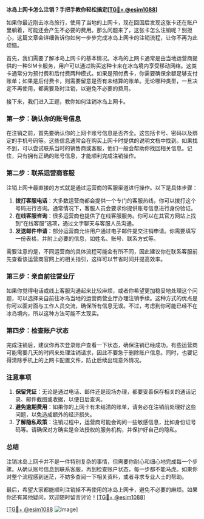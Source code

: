 **冰岛上网卡怎么注销？手把手教你轻松搞定[[TG💪+ @esim1088](https://t.me/s/esim1088)]**

如果你最近刚去冰岛旅行，使用了当地的上网卡，现在回国后发现这张卡还在账户里躺着，可能还会产生不必要的费用。那么问题来了，这张卡怎么注销呢？别担心，这篇文章会详细告诉你如何一步步完成冰岛上网卡的注销流程，让你不再为此烦恼。

首先，我们需要了解冰岛上网卡的基本情况。冰岛的上网卡通常是由当地运营商提供的一种SIM卡服务，用户可以通过购买这种卡来在冰岛境内享受移动网络。这类卡通常分为预付费和后付费两种模式。如果是预付费卡，你需要确保余额足够支付账单；如果是后付费卡，则需要留意是否有未结算的账单。无论哪种类型，一旦决定不再使用，都需要及时注销，以避免不必要的费用。

接下来，我们进入正题，教你如何注销冰岛上网卡。

### **第一步：确认你的账号信息**
在注销之前，首先要确认你的上网卡账号信息是否齐全。这包括卡号、密码以及绑定的手机号码等。这些信息通常会在购买上网卡时提供的说明文档中找到。如果找不到，可以尝试联系当时的销售商或客服，他们一般会帮助你找回相关信息。记住，只有拥有正确的账号信息，才能顺利完成注销操作。

### **第二步：联系运营商客服**
注销上网卡最直接的方式就是通过运营商的客服渠道进行操作。以下是具体步骤：
1. **拨打客服电话**：大多数运营商都会提供一个专门的客服热线，你可以拨打这个号码进行咨询。通常情况下，客服人员会要求你提供账号信息进行身份验证。
2. **在线客服咨询**：很多运营商也提供了在线客服服务。你可以在其官方网站上找到“在线客服”选项，通过文字聊天与客服人员沟通。
3. **发送邮件申请**：部分运营商允许用户通过电子邮件提交注销申请。你需要填写一份表格，并附上必要的信息，如姓名、账号、联系方式等。

需要注意的是，不同运营商的具体流程可能会有所不同，因此建议你在联系客服前先查看该运营商官网上的相关指引，这样可以节省时间并提高效率。

### **第三步：亲自前往营业厅**
如果你觉得电话或线上客服沟通起来比较麻烦，或者你希望更加稳妥地处理这个问题，可以选择亲自前往冰岛当地的运营商营业厅办理注销手续。这种方式的优点是你可以面对面与工作人员交流，确保所有信息无误。不过，考虑到你可能已经不在冰岛境内，所以这种方法可能不太现实。

### **第四步：检查账户状态**
完成注销后，建议你再次登录账户查看一下状态，确保注销已经成功。有些运营商可能需要几天的时间来处理注销请求，因此不要急于删除账户信息。同时，也要记得清除手机上的上网卡配置文件，防止后续出现意外情况。

### **注意事项**
1. **保留凭证**：无论是通过电话、邮件还是现场办理，都要妥善保存相关的通话记录、邮件截图或收据，以便日后查询。
2. **避免逾期费用**：如果你的上网卡有未结清的账单，请务必在注销前处理好这些问题，以免造成额外的经济损失。
3. **了解隐私政策**：注销过程中，运营商可能会询问一些敏感信息，比如身份证号码等。请确保对方确实是合法授权的服务机构，并保护好自己的隐私。

### **总结**
注销冰岛上网卡并不是一件特别复杂的事情，但需要你耐心和细心地完成每一个步骤。从确认账号信息到联系客服，再到检查账户状态，每一步都不能马虎。如果你对整个流程感到迷茫，不妨多查阅一下相关资料，或者寻求专业人士的帮助。

最后，希望大家都能顺利注销掉不再使用的冰岛上网卡，避免不必要的麻烦。如果你还有其他疑问，欢迎随时留言讨论！[[TG💪+ @esim1088](https://t.me/s/esim1088)] 

[[TG💪+ @esim1088](https://t.me/s/esim1088) ![Image](https://i.postimg.cc/4NQfJmqS/Snipaste-2025-05-13-00-14-12.png)]